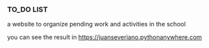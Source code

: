 ### TO_DO LIST


 a website to organize pending work and activities in the school
 
 you can see the result in
 https://juanseveriano.pythonanywhere.com
 
